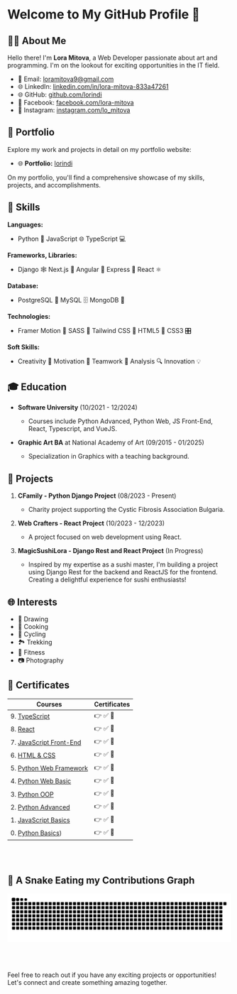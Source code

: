 # Welcome to My GitHub Profile 👋

## 👨‍💻 About Me
Hello there! I'm **Lora Mitova**, a Web Developer passionate about art and programming. I'm on the lookout for exciting opportunities in the IT field. 

- 📧 Email: loramitova9@gmail.com
- 🌐 LinkedIn: [linkedin.com/in/lora-mitova-833a47261](https://www.linkedin.com/in/lora-mitova-833a47261)
- 🌐 GitHub: [github.com/lorindi](https://github.com/lorindi)
- 📘 Facebook: [facebook.com/lora-mitova](https://www.facebook.com/profile.php?id=100073735856715)
- 📘 Instagram: [instagram.com/lo_mitova](https://www.instagram.com/lo_mitova/)

## 🌟 Portfolio
Explore my work and projects in detail on my portfolio website:

- 🌐 **Portfolio:** [lorindi](https://lorindi.vercel.app/)

On my portfolio, you'll find a comprehensive showcase of my skills, projects, and accomplishments.
  
## 🚀 Skills
**Languages:**
- Python 🐍  JavaScript 🌐  TypeScript 💻

**Frameworks, Libraries:**
- Django 🕸️  Next.js 🚀  Angular 📐  Express 🌉 React ⚛️
  
**Database:**
- PostgreSQL 🐘  MySQL 🗄️  MongoDB 🍃

**Technologies:**
- Framer Motion 🎥  SASS 🎨  Tailwind CSS 💨  HTML5 📜  CSS3 🎛️

**Soft Skills:**
- Creativity 🎨  Motivation 🚀  Teamwork 🤝  Analysis 🔍  Innovation 💡


## 🎓 Education
- **Software University** (10/2021 - 12/2024)
  - Courses include Python Advanced, Python Web, JS Front-End, React, Typescript, and VueJS.

- **Graphic Art BA** at National Academy of Art (09/2015 - 01/2025)
  - Specialization in Graphics with a teaching background.

## 💼 Projects
1. **CFamily - Python Django Project** (08/2023 - Present)
   - Charity project supporting the Cystic Fibrosis Association Bulgaria.

2. **Web Crafters - React Project** (10/2023 - 12/2023)
   - A project focused on web development using React.
3. **MagicSushiLora - Django Rest and React Project** (In Progress)
    - Inspired by my expertise as a sushi master, I'm building a project using Django Rest for the backend and ReactJS for the frontend. Creating a delightful experience for sushi enthusiasts!

## 🌐 Interests
- 🎨 Drawing
- 🍳 Cooking
- 🚴 Cycling
- 🏞️ Trekking
- 💪 Fitness
- 📷 Photography

## 📜 Certificates 
| Courses           | 	Certificates                                                     |
| ----------------- | ------------------------------------------------------------------ |
|9.  [TypeScript](https://softuni.bg/Certificates/Details/215498/d68ac7d7)| 👉 ✅ 📃|
|8.  [React](https://github.com/lorindi/Certificates/blob/main/ReactJS%20-%20October%202023%20-%20Certificate.pdf) | 👉 ✅ 📃|
|7.  [JavaScript Front-End](https://github.com/lorindi/Certificates/blob/main/JS%20Front-End%20-%20February%202023%20-%20Certificate.pdf) | 👉 ✅ 📃|
|6.  [HTML & CSS](https://github.com/lorindi/Certificates/blob/main/HTML%20%26%20CSS%20-%20January%202023%20-%20Certificate.pdf)| 👉 ✅ 📃|
|5.  [Python Web Framework](https://github.com/lorindi/Certificates/blob/main/Python%20Web%20Framework%20-%20June%202023%20-%20Certificate.pdf)| 👉 ✅ 📃|
|4.  [Python Web Basic](https://github.com/lorindi/Certificates/blob/main/Python%20Web%20Basics%20-%20May%202023%20-%20Certificate.pdf)| 👉 ✅ 📃|
|3.  [Python OOP](https://github.com/lorindi/Certificates/blob/main/Python%20OOP%20-%20October%202022%20-%20Certificate.pdf)| 👉 ✅ 📃|
|2.  [Python Advanced](https://github.com/lorindi/Certificates/blob/main/Python%20Advanced%20-%20September%202022%20-%20Certificate.pdf)| 👉 ✅ 📃|
|1.  [JavaScript Basics](https://softuni.bg/Certificates/Details/144613/ab055216)| 👉 ✅ 📃|
|0.  [Python Basics](https://softuni.bg/Certificates/Details/118302/075f9e34))| 👉 ✅ 📃|

</br></br>

## 🐍 A Snake Eating my Contributions Graph
	
<p align = "center">
	<img src = "https://github.com/7oSkaaa/7oSkaaa/blob/output/github-contribution-grid-snake.svg?" alt = "Snake Game"/>
</p>

</br></br>




Feel free to reach out if you have any exciting projects or opportunities! Let's connect and create something amazing together.
